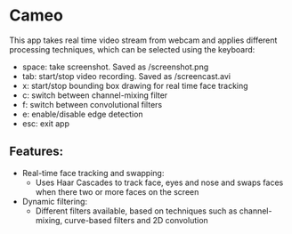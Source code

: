 # Cameo

This app takes real time video stream from webcam and applies different processing techniques, which can be selected using the keyboard:
  * space: take screenshot. Saved as /screenshot.png
  * tab: start/stop video recording. Saved as /screencast.avi
  * x: start/stop bounding box drawing for real time face tracking
  * c: switch between channel-mixing filter
  * f: switch between convolutional filters
  * e: enable/disable edge detection
  * esc: exit app

## Features:
* Real-time face tracking and swapping:
    * Uses Haar Cascades to track face, eyes and nose and swaps faces when there two or more faces on the screen
* Dynamic filtering:
    * Different filters available, based on techniques such as channel-mixing, curve-based filters and 2D convolution
